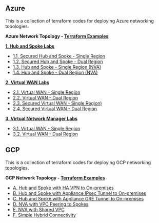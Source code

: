 
## Azure

This is a collection of terraform codes for deploying Azure networking topologies.

**Azure Network Topology - [Terraform Examples](https://github.com/kaysalawu/azure-network-terraform)**

[**1. Hub and Spoke Labs**](https://github.com/kaysalawu/azure-network-terraform/tree/main/1-hub-and-spoke)
- [1.1. Secured Hub and Spoke - Single Region](https://github.com/kaysalawu/azure-network-terraform/tree/main/1-hub-and-spoke/1-hub-spoke-azfw-single-region)
- [1.2. Secured Hub and Spoke - Dual Region](https://github.com/kaysalawu/azure-network-terraform/tree/main/1-hub-and-spoke/2-hub-spoke-azfw-dual-region)
- [1.3. Hub and Spoke - Single Region (NVA)](https://github.com/kaysalawu/azure-network-terraform/tree/main/1-hub-and-spoke/3-hub-spoke-nva-single-region)
- [1.4. Hub and Spoke - Dual Region (NVA)](https://github.com/kaysalawu/azure-network-terraform/tree/main/1-hub-and-spoke/4-hub-spoke-nva-dual-region)

[**2. Virtual WAN Labs**](https://github.com/kaysalawu/azure-network-terraform/tree/main/2-virtual-wan)
- [2.1. Virtual WAN - Single Region](https://github.com/kaysalawu/azure-network-terraform/tree/main/2-virtual-wan/1-vwan-single-region)
- [2.2. Virtual WAN - Dual Region](https://github.com/kaysalawu/azure-network-terraform/tree/main/2-virtual-wan/2-vwan-dual-region)
- [2.3. Secured Virtual WAN - Single Region)](https://github.com/kaysalawu/azure-network-terraform/tree/main/2-virtual-wan/3-vwan-sec-single-region)
- [2.4. Secured Virtual WAN - Dual Region](https://github.com/kaysalawu/azure-network-terraform/tree/main/2-virtual-wan/4-vwan-sec-dual-region)

[**3. Virtual Network Manager Labs**](https://github.com/kaysalawu/azure-network-terraform/tree/main/3-network-manager)
- [3.1. Virtual WAN - Single Region](https://github.com/kaysalawu/azure-network-terraform/tree/main/3-network-manager/1-hub-spoke-azfw-single-region)
- [3.2. Virtual WAN - Dual Region](https://github.com/kaysalawu/azure-network-terraform/tree/main/3-network-manager/2-hub-spoke-azfw-dual-region)

## GCP

This is a collection of terraform codes for deploying GCP networking topologies.

**GCP Network Topology - [Terraform Examples](https://github.com/kaysalawu/gcp-network-terraform)**

- [A. Hub and Spoke with HA VPN to On-premises](https://github.com/kaysalawu/gcp-network-terraform/tree/master/1-blueprints-classic/a-standard)
- [B. Hub and Spoke with Appliance IPsec Tunnel to On-premises](https://github.com/kaysalawu/gcp-network-terraform/tree/master/1-blueprints-classic/b-vyos-ipsec)
- [C. Hub and Spoke with Appliance GRE Tunnel to On-premises](https://github.com/kaysalawu/gcp-network-terraform/tree/master/1-blueprints-classic/c-vyos-gre)
- [D. NVA with VPC Peering to Spokes](https://github.com/kaysalawu/gcp-network-terraform/tree/master/1-blueprints-classic/d-nva-peering)
- [E. NVA with Shared VPC](https://github.com/kaysalawu/gcp-network-terraform/tree/master/1-blueprints-classic/e-nva-shared-vpc)
- [F. Simple Hybrid Connectivity](https://github.com/kaysalawu/gcp-network-terraform/tree/master/1-blueprints-classic/f-simple-hybrid)
